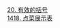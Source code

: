 [20. 有效的括号](https://github.com/1637923564/LeetCode/blob/main/src/simple/0020-validParentheses.ts)  
[1418. 点菜展示表](https://github.com/1637923564/LeetCode/blob/main/src/medium/1418-displayTable.ts)